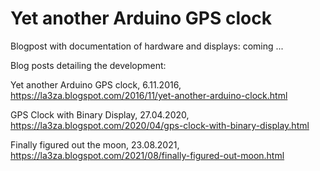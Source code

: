 # Yet another Arduino GPS clock

Blogpost with documentation of hardware and displays:
  coming ...

Blog posts detailing the development:

  Yet another Arduino GPS clock,  6.11.2016, https://la3za.blogspot.com/2016/11/yet-another-arduino-clock.html
  
  GPS Clock with Binary Display, 27.04.2020, https://la3za.blogspot.com/2020/04/gps-clock-with-binary-display.html
  
  Finally figured out the moon,  23.08.2021, https://la3za.blogspot.com/2021/08/finally-figured-out-moon.html
